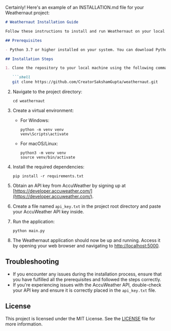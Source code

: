 Certainly! Here's an example of an INSTALLATION.md file for your Weathernaut project:

```markdown
# Weathernaut Installation Guide

Follow these instructions to install and run Weathernaut on your local machine.

## Prerequisites

- Python 3.7 or higher installed on your system. You can download Python from the official website: [https://www.python.org/downloads/](https://www.python.org/downloads/)

## Installation Steps

1. Clone the repository to your local machine using the following command:

   ```shell
   git clone https://github.com/CreatorSakshamGupta/weathernaut.git
   ```

2. Navigate to the project directory:

   ```shell
   cd weathernaut
   ```

3. Create a virtual environment:

   - For Windows:

     ```shell
     python -m venv venv
     venv\Scripts\activate
     ```

   - For macOS/Linux:

     ```shell
     python3 -m venv venv
     source venv/bin/activate
     ```

4. Install the required dependencies:

   ```shell
   pip install -r requirements.txt
   ```

5. Obtain an API key from AccuWeather by signing up at [https://developer.accuweather.com/](https://developer.accuweather.com/).

6. Create a file named `api_key.txt` in the project root directory and paste your AccuWeather API key inside.

7. Run the application:

   ```shell
   python main.py
   ```

8. The Weathernaut application should now be up and running. Access it by opening your web browser and navigating to [http://localhost:5000](http://localhost:5000).

## Troubleshooting

- If you encounter any issues during the installation process, ensure that you have fulfilled all the prerequisites and followed the steps correctly.
- If you're experiencing issues with the AccuWeather API, double-check your API key and ensure it is correctly placed in the `api_key.txt` file.

## License

This project is licensed under the MIT License. See the [LICENSE](LICENSE) file for more information.
```

